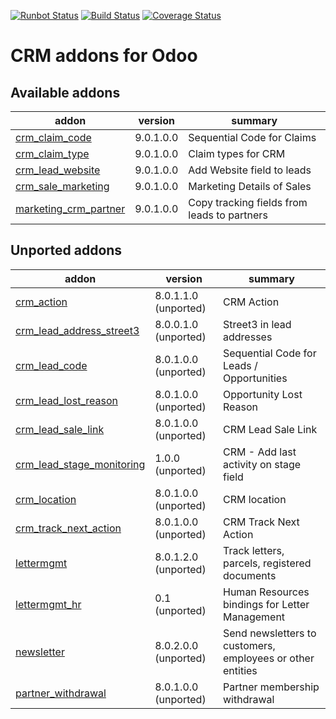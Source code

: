 [![Runbot Status](https://runbot.odoo-community.org/runbot/badge/flat/111/9.0.svg)](https://runbot.odoo-community.org/runbot/repo/github-com-oca-crm-111)
[![Build Status](https://travis-ci.org/OCA/crm.svg?branch=master)](https://travis-ci.org/OCA/crm)
[![Coverage Status](https://img.shields.io/coveralls/OCA/crm.svg)](https://coveralls.io/r/OCA/crm?branch=master)

CRM addons for Odoo
===================

[//]: # (addons)
Available addons
----------------
addon | version | summary
--- | --- | ---
[crm_claim_code](crm_claim_code/) | 9.0.1.0.0 | Sequential Code for Claims
[crm_claim_type](crm_claim_type/) | 9.0.1.0.0 | Claim types for CRM
[crm_lead_website](crm_lead_website/) | 9.0.1.0.0 | Add Website field to leads
[crm_sale_marketing](crm_sale_marketing/) | 9.0.1.0.0 | Marketing Details of Sales
[marketing_crm_partner](marketing_crm_partner/) | 9.0.1.0.0 | Copy tracking fields from leads to partners

Unported addons
---------------
addon | version | summary
--- | --- | ---
[crm_action](crm_action/) | 8.0.1.1.0 (unported) | CRM Action
[crm_lead_address_street3](crm_lead_address_street3/) | 8.0.0.1.0 (unported) | Street3 in lead addresses
[crm_lead_code](crm_lead_code/) | 8.0.1.0.0 (unported) | Sequential Code for Leads / Opportunities
[crm_lead_lost_reason](crm_lead_lost_reason/) | 8.0.1.0.0 (unported) | Opportunity Lost Reason
[crm_lead_sale_link](crm_lead_sale_link/) | 8.0.1.0.0 (unported) | CRM Lead Sale Link
[crm_lead_stage_monitoring](crm_lead_stage_monitoring/) | 1.0.0 (unported) | CRM - Add last activity on stage field
[crm_location](crm_location/) | 8.0.1.0.0 (unported) | CRM location
[crm_track_next_action](crm_track_next_action/) | 8.0.1.0.0 (unported) | CRM Track Next Action
[lettermgmt](lettermgmt/) | 8.0.1.2.0 (unported) | Track letters, parcels, registered documents
[lettermgmt_hr](lettermgmt_hr/) | 0.1 (unported) | Human Resources bindings for Letter Management
[newsletter](newsletter/) | 8.0.2.0.0 (unported) | Send newsletters to customers, employees or other entities
[partner_withdrawal](partner_withdrawal/) | 8.0.1.0.0 (unported) | Partner membership withdrawal

[//]: # (end addons)
